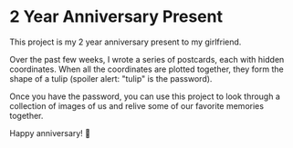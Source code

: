 # 2 Year Anniversary Present

This project is my 2 year anniversary present to my girlfriend.

Over the past few weeks, I wrote a series of postcards, each with hidden coordinates. When all the coordinates are plotted together, they form the shape of a tulip (spoiler alert: "tulip" is the password).

Once you have the password, you can use this project to look through a collection of images of us and relive some of our favorite memories together.

Happy anniversary! 💐